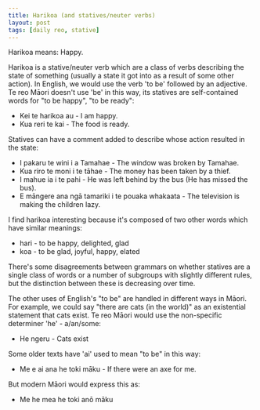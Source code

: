 ```yaml
---
title: Harikoa (and statives/neuter verbs)
layout: post
tags: [daily reo, stative]
---
```


Harikoa means: Happy.

Harikoa is a stative/neuter verb which are a class of verbs describing the state of something (usually a state it got into as a result of some other action). In English, we would use the verb 'to be' followed by an adjective. Te reo Māori doesn't use 'be' in this way, its statives are self-contained words for "to be happy", "to be ready":
- Kei te harikoa au - I am happy.
- Kua reri te kai - The food is ready.

Statives can have a comment added to describe whose action resulted in the state:
- I pakaru te wini i a Tamahae - The window was broken by Tamahae.
- Kua riro te moni i te tāhae - The money has been taken by a thief.
- I mahue ia i te pahi - He was left behind by the bus (He has missed the bus).
- E māngere ana ngā tamariki i te pouaka whakaata - The television is making the children lazy.

I find harikoa interesting because it's composed of two other words which have similar meanings:
- hari -  to be happy, delighted, glad
- koa - to be glad, joyful, happy, elated

There's some disagreements between grammars on whether statives are a single class of words or a number of subgroups with slightly different rules, but the distinction between these is decreasing over time.

The other uses of English's "to be" are handled in different ways in Māori. For example, we could say "there are cats (in the world)" as an existential statement that cats exist. Te reo Māori would use the non-specific determiner 'he' - a/an/some:
- He ngeru - Cats exist

Some older texts have 'ai' used to mean "to be" in this way:
- Me e ai ana he toki māku - If there were an axe for me.

But modern Māori would express this as:
- Me he mea he toki anō māku